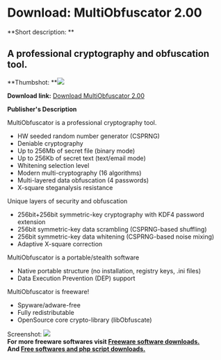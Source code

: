 # Download: MultiObfuscator 2.00

**Short description: **

## A professional cryptography and obfuscation tool.

  
**Thumbshot: **![](http://www.freewarefiles.com/screenshot/multiobscftr2_md.jpg)   
  
**Download link:** [Download MultiObfuscator 2.00](http://freesoftwares.boysofts.com/MultiObfuscator_program_69630.html)  
  

**Publisher's Description**  
  

MultiObfuscator is a professional cryptography tool.

  * HW seeded random number generator (CSPRNG)
  * Deniable cryptography
  * Up to 256Mb of secret file (binary mode)
  * Up to 256Kb of secret text (text/email mode)
  * Whitening selection level
  * Modern multi-cryptography (16 algorithms)
  * Multi-layered data obfuscation (4 passwords)
  * X-square steganalysis resistance

Unique layers of security and obfuscation

  * 256bit+256bit symmetric-key cryptography with KDF4 password extension
  * 256bit symmetric-key data scrambling (CSPRNG-based shuffling)
  * 256bit symmetric-key data whitening (CSPRNG-based noise mixing)
  * Adaptive X-square correction

MultiObfuscator is a portable/stealth software

  * Native portable structure (no installation, registry keys, .ini files)
  * Data Execution Prevention (DEP) support

MultiObfuscator is freeware!

  * Spyware/adware-free
  * Fully redistributable
  * OpenSource core crypto-library (libObfuscate)

  
  
Screenshot: ![](http://www.freewarefiles.com/screenshot/multiobscftr2.jpg)  
**For more freeware softwares visit [Freeware software downloads.](http://freesoftwares.boysofts.com/)**   
**And [Free softwares and php script downloads.](http://www.boysofts.com/)**

